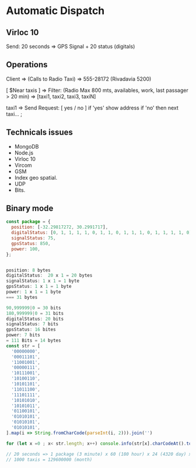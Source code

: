 # Automatic Dispatch

## Virloc 10
Send: 20 seconds => GPS Signal + 20 status (digitals)


## Operations

Client => (Calls to Radio Taxi)  => 555-28172 (Rivadavia 5200)

[ $Near taxis ] => Filter: (Radio Max 800 mts, availables, work, last passager > 20 min) => [taxi1, taxi2, taxi3, taxiN]

taxi1 => Send Request: [ yes / no ] if 'yes' show address
if 'no' then next taxi... ;


## Technicals issues
- MongoDB
- Node.js
- Virloc 10
- Vircom
- GSM
- Index geo spatial.
- UDP
- Bits.


## Binary mode

```javascript
const package = {
  position: [-32.29817272, 30.2991717],
  digitalStatus: [0, 1, 1, 1, 1, 0, 1, 1, 0, 1, 1, 1, 0, 1, 1, 1, 1, 0],
  signalStatus: 75,
  gpsStatus: 850,
  power: 100,
};


position: 8 bytes
digitalStatus:  20 x 1 = 20 bytes
signalStatus: 1 x 1 = 1 byte
gpsStatus: 1 x 1 = 1 byte
power: 1 x 1 = 1 byte
=== 31 bytes

90,999999|0 = 30 bits
180,999999|0 = 31 bits
digitalStatus: 20 bits
signalStatus: 7 bits
gpsStatus: 16 bites
power: 7 bits
= 111 Bits = 14 bytes
const str = [
  '00000000',
  '00011101',
  '11001001',
  '00000111',
  '10111001',
  '10100110',
  '10101101',
  '11011100',
  '11101111',
  '10101010',
  '10101011',
  '01100101',
  '01010101',
  '01010101',
  '01010101',
].map(i => String.fromCharCode(parseInt(i, 2))).join('')

for (let x =0 ; x< str.length; x++) console.info(str[x].charCodeAt().toString(2))

// 20 seconds => 1 package (3 minute) x 60 (180 hour) x 24 (4320 day) x (129600 month)
// 1000 taxis = 129600000 (month)
```
